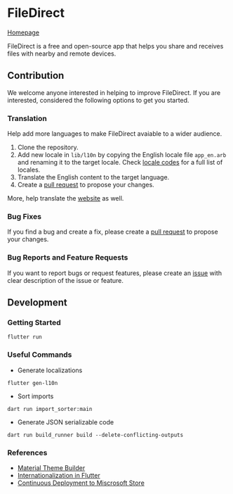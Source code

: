 # FileDirect

[Homepage](https://filedirect.zeroblue.xyz/)

FileDirect is a free and open-source app that helps you share and receives files with nearby and remote devices.

## Contribution

We welcome anyone interested in helping to improve FileDirect. If you are interested, considered the following options to get you started.

### Translation

Help add more languages to make FileDirect avaiable to a wider audience.

1. Clone the repository.
2. Add new locale in `lib/l10n` by copying the English locale file `app_en.arb` and renaming it to the target locale. Check [locale codes](https://saimana.com/list-of-country-locale-code/) for a full list of locales.
3. Translate the English content to the target language.
4. Create a [pull request](https://docs.github.com/en/pull-requests/collaborating-with-pull-requests/proposing-changes-to-your-work-with-pull-requests) to propose your changes.

More, help translate the [website](https://github.com/ZeroBlueXYZ/FileDirect-Website) as well.

### Bug Fixes

If you find a bug and create a fix, please create a [pull request](https://docs.github.com/en/pull-requests/collaborating-with-pull-requests/proposing-changes-to-your-work-with-pull-requests) to propose your changes.

### Bug Reports and Feature Requests

If you want to report bugs or request features, please create an [issue](https://github.com/ZeroBlueXYZ/FileDirect/issues) with clear description of the issue or feature.

## Development

### Getting Started

```
flutter run
```

### Useful Commands
- Generate localizations
```
flutter gen-l10n
```
- Sort imports
```
dart run import_sorter:main
```
- Generate JSON serializable code
```
dart run build_runner build --delete-conflicting-outputs
```

### References
- [Material Theme Builder](https://m3.material.io/theme-builder)
- [Internationalization in Flutter](https://docs.flutter.dev/ui/accessibility-and-localization/internationalization)
- [Continuous Deployment to Miscrosoft Store](https://docs.flutter.dev/deployment/windows#github-actions-cicd)
